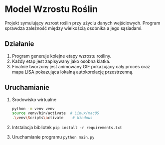 # Model Wzrostu Roślin

Projekt symulujący wzrost roślin przy użyciu danych wejściowych. Program sprawdza zależność między wielkością osobnika a jego sąsiadami. 

## Działanie

1. Program generuje kolejne etapy wzrostu rośliny.
2. Każdy etap jest zapisywany jako osobna klatka.
3. Finalnie tworzony jest animowany GIF pokazujący cały proces oraz mapa LISA pokazująca lokalną autokorelację przestrzenną.

## Uruchamianie

1. Środowisko wirtualne

   ```bash
   python -m venv venv
   source venv/bin/activate  # Linux/macOS
   .\venv\Scripts\activate    # Windows
2. Intstalacja bibliotek
`pip install -r requirements.txt`
3. Uruchamianie programu
`python main.py`

